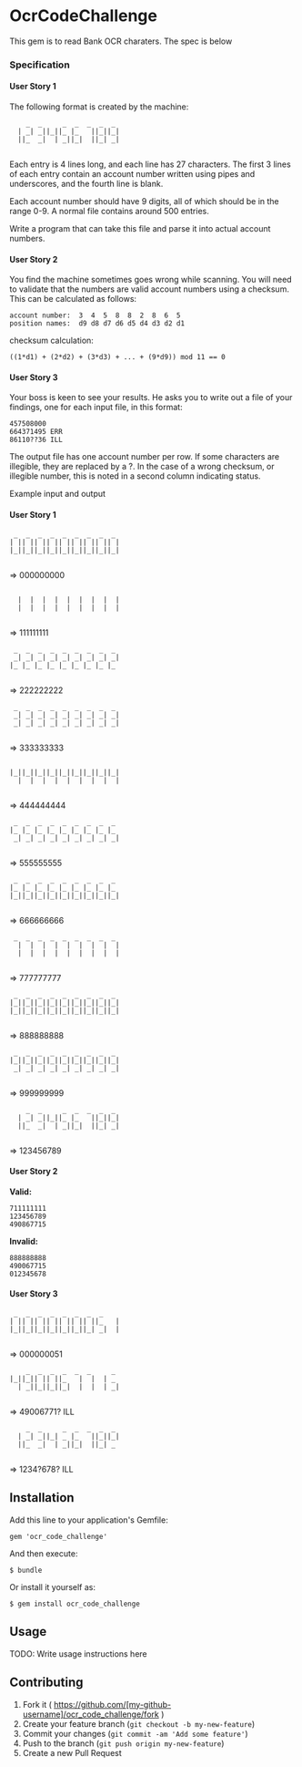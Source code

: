 # OcrCodeChallenge

This gem is to read Bank OCR charaters. The spec is below

### Specification

#### User Story 1

The following format is created by the machine:
```
    _  _     _  _  _  _  _ 
  | _| _||_||_ |_   ||_||_|
  ||_  _|  | _||_|  ||_| _| 
                           
```
Each entry is 4 lines long, and each line has 27 characters. The first 3 lines of each entry contain an account number written using pipes and underscores, and the fourth line is blank.

Each account number should have 9 digits, all of which should be in the range 0-9. A normal file contains around 500 entries.

Write a program that can take this file and parse it into actual account numbers.

#### User Story 2

You find the machine sometimes goes wrong while scanning. You will need to validate that the numbers are valid account numbers using a checksum. This can be calculated as follows:

```
account number:  3  4  5  8  8  2  8  6  5
position names:  d9 d8 d7 d6 d5 d4 d3 d2 d1
```
checksum calculation:

```
((1*d1) + (2*d2) + (3*d3) + ... + (9*d9)) mod 11 == 0
```

#### User Story 3

Your boss is keen to see your results. He asks you to write out a file of your findings, one for each input file, in this format:

```
457508000
664371495 ERR
86110??36 ILL
```

The output file has one account number per row. If some characters are illegible, they are replaced by a ?. In the case of a wrong checksum, or illegible number, this is noted in a second column indicating status.

Example input and output

#### User Story 1
```
 _  _  _  _  _  _  _  _  _ 
| || || || || || || || || |
|_||_||_||_||_||_||_||_||_|
                           
```                           
=> 000000000
```
                           
  |  |  |  |  |  |  |  |  |
  |  |  |  |  |  |  |  |  |
                           
```
=> 111111111
```
 _  _  _  _  _  _  _  _  _ 
 _| _| _| _| _| _| _| _| _|
|_ |_ |_ |_ |_ |_ |_ |_ |_ 
                           
```
=> 222222222
```
 _  _  _  _  _  _  _  _  _ 
 _| _| _| _| _| _| _| _| _|
 _| _| _| _| _| _| _| _| _|
                           
```
=> 333333333
```
                           
|_||_||_||_||_||_||_||_||_|
  |  |  |  |  |  |  |  |  |
                           
```
=> 444444444
```
 _  _  _  _  _  _  _  _  _ 
|_ |_ |_ |_ |_ |_ |_ |_ |_ 
 _| _| _| _| _| _| _| _| _|
                           
```
=> 555555555
```
 _  _  _  _  _  _  _  _  _ 
|_ |_ |_ |_ |_ |_ |_ |_ |_ 
|_||_||_||_||_||_||_||_||_|
                           
```
=> 666666666
```
 _  _  _  _  _  _  _  _  _ 
  |  |  |  |  |  |  |  |  |
  |  |  |  |  |  |  |  |  |
                           
```
=> 777777777
```
 _  _  _  _  _  _  _  _  _ 
|_||_||_||_||_||_||_||_||_|
|_||_||_||_||_||_||_||_||_|
                           
```
=> 888888888
```
 _  _  _  _  _  _  _  _  _ 
|_||_||_||_||_||_||_||_||_|
 _| _| _| _| _| _| _| _| _|
                           
```
=> 999999999
```
    _  _     _  _  _  _  _ 
  | _| _||_||_ |_   ||_||_|
  ||_  _|  | _||_|  ||_| _| 
                           
```
=> 123456789

#### User Story 2

**Valid:**
```
711111111
123456789
490867715
```
**Invalid:**
```
888888888
490067715
012345678
```

#### User Story 3

```
 _  _  _  _  _  _  _  _    
| || || || || || || ||_   |
|_||_||_||_||_||_||_| _|  |
                           
```
=> 000000051
```
    _  _  _  _  _  _     _ 
|_||_|| || ||_   |  |  | _ 
  | _||_||_||_|  |  |  | _|
                           
```
=> 49006771? ILL
```
    _  _     _  _  _  _  _ 
  | _| _||_| _ |_   ||_||_|
  ||_  _|  | _||_|  ||_| _ 
                            
```
=> 1234?678? ILL


## Installation

Add this line to your application's Gemfile:

    gem 'ocr_code_challenge'

And then execute:

    $ bundle

Or install it yourself as:

    $ gem install ocr_code_challenge

## Usage

TODO: Write usage instructions here

## Contributing

1. Fork it ( https://github.com/[my-github-username]/ocr_code_challenge/fork )
2. Create your feature branch (`git checkout -b my-new-feature`)
3. Commit your changes (`git commit -am 'Add some feature'`)
4. Push to the branch (`git push origin my-new-feature`)
5. Create a new Pull Request
